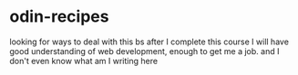 # odin-recipes
looking for ways to deal with this bs 
after I complete this course I will have good understanding of web development, enough to get me a job.
and I don't even know what am I writing here